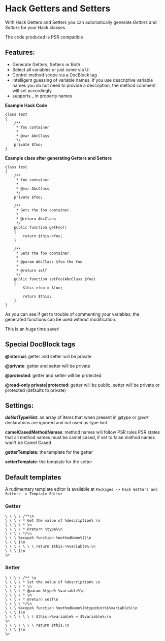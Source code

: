 Hack Getters and Setters
=======================

With Hack Getters and Setters you can automatically generate _Getters_ and _Setters_ for your Hack classes.

The code produced is PSR compatible

Features:
---------

* Generate Getters, Setters or Both
* Select all variables or just some via UI
* Control method scope via a DocBlock tag
* intelligent guessing of variable names, if you use descriptive variable names you do not need to provide a description, the method comment will set accordingly
* supports _ in property names



**Example Hack Code**


```Hack
class test
{
    /**
     * foo container
     *
     * @var AbcClass
     */
    private $foo;
}
```

**Example class after generating Getters and Setters**

```Hack
class test
{
    /**
     * foo container
     *
     * @var AbcClass
     */
    private $foo;

    /**
     * Gets the foo container.
     *
     * @return AbcClass
     */
    public function getFoo()
    {
        return $this->foo;
    }

    /**
     * Sets the foo container.
     *
     * @param AbcClass $foo the foo
     *
     * @return self
     */
    public function setFoo(AbcClass $foo)
    {
        $this->foo = $foo;

        return $this;
    }
}
```

As you can see if get to trouble of commenting your variables, the generated functions can be used without modification.

This is an huge time saver!

Special DocBlock tags
---------------------
__@internal__: getter and setter will be private

__@private__: getter and setter will be private

__@protected__: getter and setter will be protected

__@read-only private|protected__: getter will be public, setter will be private or protected (defaults to private)

Settings:
-----------
__doNotTypeHint__: an array of items that when present in *@type* or *@var* declarations are ignored and not used as type hint

__camelCasedMethodNames__: method names will follow PSR rules
PSR states that all method names must be camel cased, if set to false method names won't be Camel Cased

__getterTemplate__: the template for the getter

__setterTemplate__: the template for the setter

## Default templates

A rudimentary template editor is available at ```Packages -> Hack Getters and Setters -> Template Editor```

### Getter
```Hack
\ \ \ \ /**\n
\ \ \ \ * Get the value of %description% \n
\ \ \ \ * \n
\ \ \ \ * @return %type%\n
\ \ \ \ */\n
\ \ \ %scope% function %methodName%()\n
\ \ \ {\n
\ \ \ \ \ \ \ return $this->%variable%;\n
\ \ \ }\n
\n
```

### Setter
```Hack
\ \ \ \ /** \n
\ \ \ \ * Set the value of %description% \n
\ \ \ \ * \n
\ \ \ \ * @param %type% %variable%\n
\ \ \ \ * \n
\ \ \ \ * @return self\n
\ \ \ \ */\n
\ \ \ %scope% function %methodName%(%typeHint%$%variable%)\n
\ \ \ {\n
\ \ \ \ \ \ \ $this->%variable% = $%variable%;\n
\n
\ \ \ \ \ \ \ return $this;\n
\ \ \ }\n
\n
```
